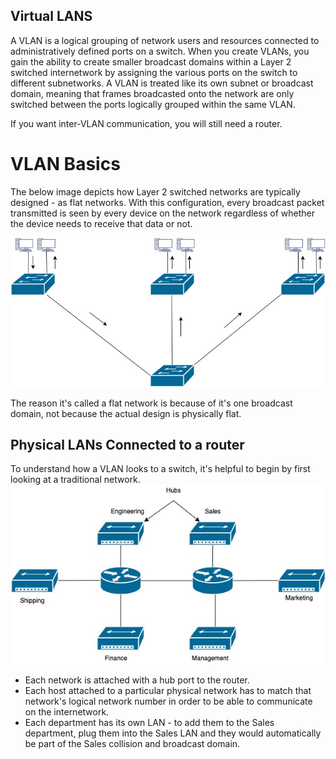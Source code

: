 ## Virtual LANS

A VLAN is a logical grouping of network users and resources connected to administratively defined ports on a switch. When you create VLANs, you gain the ability to create smaller broadcast domains within a Layer 2 switched internetwork by assigning the various ports on the switch to different subnetworks. A VLAN is treated like its own subnet or broadcast domain, meaning that frames broadcasted onto the network are only switched between the ports logically grouped within the same VLAN.

If you want inter-VLAN communication, you will still need a router.

# VLAN Basics
The below image depicts how Layer 2 switched networks are typically designed - as flat networks. With this configuration, every broadcast packet transmitted is seen by every device on the network regardless of whether the device needs to receive that data or not.

![](https://github.com/azul-007/Networking-Concepts/blob/master/Images/flat_network.jpg)

The reason it's called a flat network is because of it's one broadcast domain, not because the actual design is physically flat.

## Physical LANs Connected to a router
To understand how a VLAN looks to a switch, it's helpful to begin by first looking at a traditional network.
![](https://github.com/azul-007/Networking-Concepts/blob/master/Images/physical_lan.jpg)

* Each network is attached with a hub port to the router.
* Each host attached to a particular physical network has to match that network's logical network number in order to be able to communicate on the internetwork.
* Each department has its own LAN - to add them to the Sales department, plug them into the Sales LAN and they would automatically be part of the Sales collision and broadcast domain.
